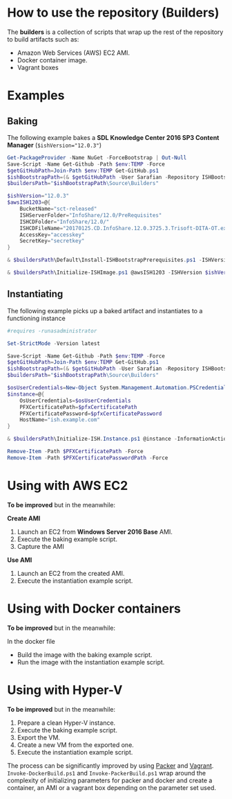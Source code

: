 # How to use the repository (Builders)

The **builders** is a collection of scripts that wrap up the rest of the repository to build artifacts such as:

- Amazon Web Services (AWS) EC2 AMI.
- Docker container image.
- Vagrant boxes

# Examples

## Baking

The following example bakes a **SDL Knowledge Center 2016 SP3 Content Manager** (`$ishVersion="12.0.3"`)

```powershell
Get-PackageProvider -Name NuGet -ForceBootstrap | Out-Null
Save-Script -Name Get-Github -Path $env:TEMP -Force
$getGitHubPath=Join-Path $env:TEMP Get-GitHub.ps1
$ishBootstrapPath=(& $getGitHubPath -User Sarafian -Repository ISHBootstrap -Expand).FullName
$buildersPath="$ishBootstrapPath\Source\Builders"

$ishVersion="12.0.3"
$awsISH1203=@{
    BucketName="sct-released"
    ISHServerFolder="InfoShare/12.0/PreRequisites"
    ISHCDFolder="InfoShare/12.0/"
    ISHCDFileName="20170125.CD.InfoShare.12.0.3725.3.Trisoft-DITA-OT.exe"
    AccessKey="accesskey"
    SecretKey="secretkey"
}

& $buildersPath\Default\Install-ISHBootstrapPrerequisites.ps1 -ISHVersion $ishVersion

& $buildersPath\Initialize-ISHImage.ps1 @awsISH1203 -ISHVersion $ishVersion -InformationAction Continue -ErrorAction Stop
```

## Instantiating

The following example picks up a baked artifact and instantiates to a functioning instance

```powershell
#requires -runasadministrator

Set-StrictMode -Version latest

Save-Script -Name Get-Github -Path $env:TEMP -Force
$getGitHubPath=Join-Path $env:TEMP Get-GitHub.ps1
$ishBootstrapPath=(& $getGitHubPath -User Sarafian -Repository ISHBootstrap -Branch import-builders -Expand).FullName
$buildersPath="$ishBootstrapPath\Source\Builders"

$osUserCredentials=New-Object System.Management.Automation.PSCredential("InfoShareServiceUser",(ConvertTo-SecureString "Password123" -AsPlainText -Force))
$instance=@{
    OsUserCredentials=$osUserCredentials
    PFXCertificatePath=$pfxCertificatePath
    PFXCertificatePassword=$pfxCertificatePassword
    HostName="ish.example.com"
}

& $buildersPath\Initialize-ISH.Instance.ps1 @instance -InformationAction Continue -ErrorAction Stop

Remove-Item -Path $PFXCertificatePath -Force
Remove-Item -Path $PFXCertificatePasswordPath -Force
```

# Using with AWS EC2

**To be improved** but in the meanwhile:

**Create AMI**

1. Launch an EC2 from **Windows Server 2016 Base** AMI.
1. Execute the baking example script.
1. Capture the AMI

**Use AMI**

1. Launch an EC2 from the created AMI.
1. Execute the instantiation example script.

# Using with Docker containers

**To be improved** but in the meanwhile:

In the docker file

- Build the image with the baking example script.
- Run the image with the instantiation example script.

# Using with Hyper-V

**To be improved** but in the meanwhile:

1. Prepare a clean Hyper-V instance.
1. Execute the baking example script.
1. Export the VM.
1. Create a new VM from the exported one.
1. Execute the instantiation example script.

The process can be significantly improved by using [Packer](https://www.packer.io) and [Vagrant](vagrantbox.com). `Invoke-DockerBuild.ps1` and `Invoke-PackerBuild.ps1` wrap around the complexity of initializing parameters for packer and docker and create a container, an AMI or a vagrant box depending on the parameter set used.